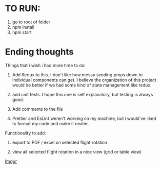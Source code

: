# TO RUN:

1) go to root of folder
2) npm install
3) npm start


# Ending thoughts

Things that i wish i had more time to do:

1) Add Redux to this. I don't like how messy sending props down to individual components can get. I believe the organization of this project would be better if we had 
some kind of state management like redux.

2) add unit tests. I hope this one is self explanatory, but testing is always good.

3) Add comments to the file

4) Prettier and EsLint weren't working on my machine, but i would've liked to format my code and make it neater.

Functionality to add:

1) export to PDF / excel on selected flight rotation

2) view all selected flight rotation in a nice view (grid or table view)

[Imgur](https://imgur.com/vmZ5w27)

